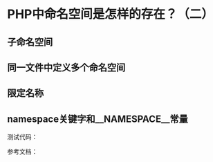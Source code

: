 # PHP中命名空间是怎样的存在？（二）

## 子命名空间

## 同一文件中定义多个命名空间

## 限定名称

## namespace关键字和__NAMESPACE__常量



测试代码：

参考文档：



